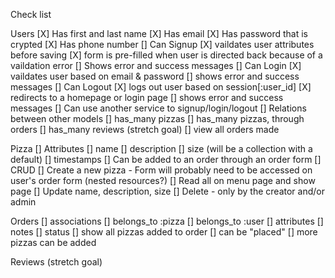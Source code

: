 Check list 

Users
[X] Has first and last name
[X] Has email
[X] Has password that is crypted
[X] Has phone number
[] Can Signup
    [X] vaildates user attributes before saving
    [X] form is pre-filled when user is directed back because of a vaildation error
    [] Shows error and success messages
[] Can Login
    [X] vaildates user based on email & password
    [] shows error and success messages
[] Can Logout
    [X] logs out user based on session[:user_id]
    [X] redirects to a homepage or login page
    [] shows error and success messages
[] Can use another service to signup/login/logout
[] Relations between other models
    [] has_many pizzas
    [] has_many pizzas, through orders
    [] has_many reviews (stretch goal)
[] view all orders made

Pizza
[] Attributes
    [] name
    [] description
    [] size (will be a collection with a default)
    [] timestamps
[] Can be added to an order through an order form
[] CRUD
    [] Create a new pizza
        - Form will probably need to be accessed on user's order form (nested resources?)
    [] Read all on menu page and show page
    [] Update name, description, size
    [] Delete - only by the creator and/or admin

Orders
[] associations
    [] belongs_to :pizza
    [] belongs_to :user
[] attributes
    [] notes
    [] status
[] show all pizzas added to order
[] can be "placed"
[] more pizzas can be added


Reviews (stretch goal)